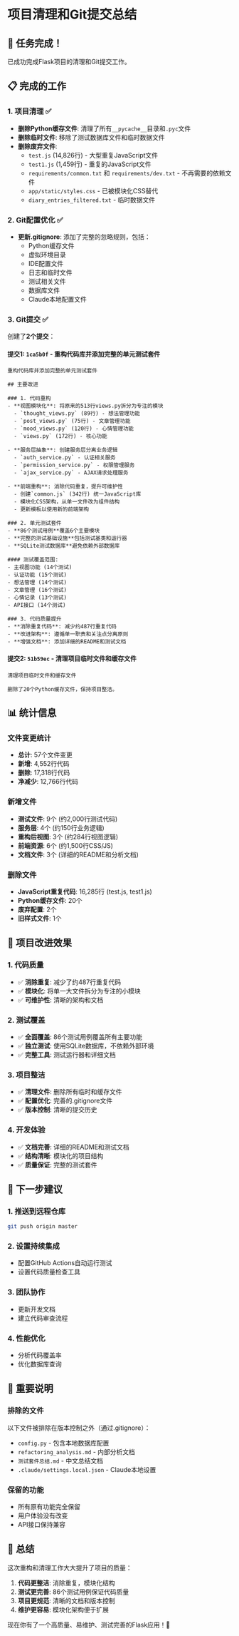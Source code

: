 # 项目清理和Git提交总结

## 🎉 任务完成！

已成功完成Flask项目的清理和Git提交工作。

## 📋 完成的工作

### 1. 项目清理 ✅
- **删除Python缓存文件**: 清理了所有`__pycache__`目录和`.pyc`文件
- **删除临时文件**: 移除了测试数据库文件和临时数据文件
- **删除废弃文件**:
  - `test.js` (14,826行) - 大型重复JavaScript文件
  - `test1.js` (1,459行) - 重复的JavaScript文件
  - `requirements/common.txt` 和 `requirements/dev.txt` - 不再需要的依赖文件
  - `app/static/styles.css` - 已被模块化CSS替代
  - `diary_entries_filtered.txt` - 临时数据文件

### 2. Git配置优化 ✅
- **更新.gitignore**: 添加了完整的忽略规则，包括：
  - Python缓存文件
  - 虚拟环境目录
  - IDE配置文件
  - 日志和临时文件
  - 测试相关文件
  - 数据库文件
  - Claude本地配置文件

### 3. Git提交 ✅
创建了**2个提交**：

#### 提交1: `1ca5b0f` - 重构代码库并添加完整的单元测试套件
```
重构代码库并添加完整的单元测试套件

## 主要改进

### 1. 代码重构
- **视图模块化**: 将原来的513行views.py拆分为专注的模块
  - `thought_views.py` (89行) - 想法管理功能
  - `post_views.py` (75行) - 文章管理功能
  - `mood_views.py` (120行) - 心情管理功能
  - `views.py` (172行) - 核心功能

- **服务层抽象**: 创建服务层分离业务逻辑
  - `auth_service.py` - 认证相关服务
  - `permission_service.py` - 权限管理服务
  - `ajax_service.py` - AJAX请求处理服务

- **前端重构**: 消除代码重复，提升可维护性
  - 创建`common.js` (342行) 统一JavaScript库
  - 模块化CSS架构，从单一文件改为组件结构
  - 更新模板以使用新的前端架构

### 2. 单元测试套件
- **86个测试用例**覆盖6个主要模块
- **完整的测试基础设施**包括测试基类和运行器
- **SQLite测试数据库**避免依赖外部数据库

#### 测试覆盖范围:
- 主视图功能 (14个测试)
- 认证功能 (15个测试)
- 想法管理 (14个测试)
- 文章管理 (16个测试)
- 心情记录 (13个测试)
- API接口 (14个测试)

### 3. 代码质量提升
- **消除重复代码**: 减少约487行重复代码
- **改进架构**: 遵循单一职责和关注点分离原则
- **增强文档**: 添加详细的README和测试文档
```

#### 提交2: `51b59ec` - 清理项目临时文件和缓存文件
```
清理项目临时文件和缓存文件

删除了20个Python缓存文件，保持项目整洁。
```

## 📊 统计信息

### 文件变更统计
- **总计**: 57个文件变更
- **新增**: 4,552行代码
- **删除**: 17,318行代码
- **净减少**: 12,766行代码

### 新增文件
- **测试文件**: 9个 (约2,000行测试代码)
- **服务层**: 4个 (约150行业务逻辑)
- **重构后视图**: 3个 (约284行视图逻辑)
- **前端资源**: 6个 (约1,500行CSS/JS)
- **文档文件**: 3个 (详细的README和分析文档)

### 删除文件
- **JavaScript重复代码**: 16,285行 (test.js, test1.js)
- **Python缓存文件**: 20个
- **废弃配置**: 2个
- **旧样式文件**: 1个

## 🎯 项目改进效果

### 1. 代码质量
- ✅ **消除重复**: 减少了约487行重复代码
- ✅ **模块化**: 将单一大文件拆分为专注的小模块
- ✅ **可维护性**: 清晰的架构和文档

### 2. 测试覆盖
- ✅ **全面覆盖**: 86个测试用例覆盖所有主要功能
- ✅ **独立测试**: 使用SQLite数据库，不依赖外部环境
- ✅ **完整工具**: 测试运行器和详细文档

### 3. 项目整洁
- ✅ **清理文件**: 删除所有临时和缓存文件
- ✅ **配置优化**: 完善的.gitignore文件
- ✅ **版本控制**: 清晰的提交历史

### 4. 开发体验
- ✅ **文档完善**: 详细的README和测试文档
- ✅ **结构清晰**: 模块化的项目结构
- ✅ **质量保证**: 完整的测试套件

## 🚀 下一步建议

### 1. 推送到远程仓库
```bash
git push origin master
```

### 2. 设置持续集成
- 配置GitHub Actions自动运行测试
- 设置代码质量检查工具

### 3. 团队协作
- 更新开发文档
- 建立代码审查流程

### 4. 性能优化
- 分析代码覆盖率
- 优化数据库查询

## 📝 重要说明

### 排除的文件
以下文件被排除在版本控制之外（通过.gitignore）：
- `config.py` - 包含本地数据库配置
- `refactoring_analysis.md` - 内部分析文档
- `测试套件总结.md` - 中文总结文档
- `.claude/settings.local.json` - Claude本地设置

### 保留的功能
- 所有原有功能完全保留
- 用户体验没有改变
- API接口保持兼容

## 🎊 总结

这次重构和清理工作大大提升了项目的质量：

1. **代码更整洁**: 消除重复，模块化结构
2. **测试更完善**: 86个测试用例保证代码质量
3. **项目更规范**: 清晰的文档和版本控制
4. **维护更容易**: 模块化架构便于扩展

现在你有了一个高质量、易维护、测试完善的Flask应用！🎉